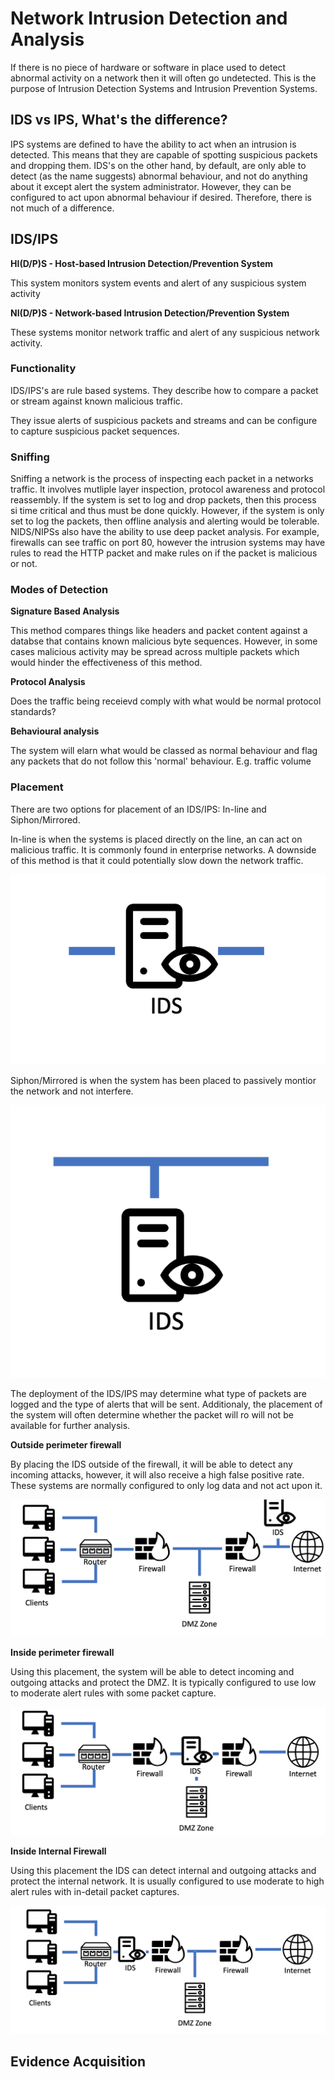 # Network Intrusion Detection and Analysis

If there is no piece of hardware or software in place used to detect abnormal activity on a network then it will often go undetected. This is the purpose of Intrusion Detection Systems and Intrusion Prevention Systems.

## IDS vs IPS, What's the difference?

IPS systems are defined to have the ability to act when an intrusion is detected. This means that they are capable of spotting suspicious packets and dropping them. IDS's on the other hand, by default, are only able to detect (as the name suggests) abnormal behaviour, and not do anything about it except alert the system administrator. However, they can be configured to act upon abnormal behaviour if desired. Therefore, there is not much of a difference.

## IDS/IPS

**HI(D/P)S - Host-based Intrusion Detection/Prevention System**

This system monitors system events and alert of any suspicious system activity

**NI(D/P)S - Network-based Intrusion Detection/Prevention System**

These systems monitor network traffic and alert of any suspicious network activity.

### Functionality

IDS/IPS's are rule based systems. They describe how to compare a packet or stream against known malicious traffic.

They issue alerts of suspicious packets and streams and can be configure to capture suspicious packet sequences.

### Sniffing

Sniffing a network is the process of inspecting each packet in a networks traffic. It involves mutliple layer inspection, protocol awareness and protocol reassembly.
If the system is set to log and drop packets, then this process si time critical and thus must be done quickly. However, if the system is only set to log the packets, then offline analysis and alerting would be tolerable. 
NIDS/NIPSs also have the ability to use deep packet analysis. For example, firewalls can see traffic on port 80, however the intrusion systems may have rules to read the HTTP packet and make rules on if the packet is malicious or not. 

### Modes of Detection

**Signature Based Analysis**

This method compares things like headers and packet content against a databse that contains known malicious byte sequences. However, in some cases malicious activity may be spread across multiple packets which would hinder the effectiveness of this method. 

**Protocol Analysis**

Does the traffic being receievd comply with what would be normal protocol standards?

**Behavioural analysis**

The system will elarn what would be classed as normal behaviour and flag any packets that do not follow this 'normal' behaviour. E.g. traffic volume

### Placement

There are two options for placement of an IDS/IPS: In-line and Siphon/Mirrored.

In-line is when the systems is placed directly on the line, an can act on malicious traffic. It is commonly found in enterprise networks. A downside of this method is that it could potentially slow down the network traffic.

![In-line placement of an IDS/IPS](https://github.com/Av3rageJoe/Digital-Forensics/blob/master/Images/Screenshot%202019-11-19%20at%2012.02.57.png)

Siphon/Mirrored is when the system has been placed to passively montior the network and not interfere.

![Siphon/Mirrored placement of an IDS/IPS](https://github.com/Av3rageJoe/Digital-Forensics/blob/master/Images/Screenshot%202019-11-19%20at%2012.05.27.png)

The deployment of the IDS/IPS may determine what type of packets are logged and the type of alerts that will be sent. Additionaly, the placement of the system will often determine whether the packet will ro will not be available for further analysis. 

**Outside perimeter firewall**

By placing the IDS outside of the firewall, it will be able to detect any incoming attacks, however, it will also receive a high false positive rate. These systems are normally configured to only log data and not act upon it. 

![An IDS placed outside of a firewall](https://github.com/Av3rageJoe/Digital-Forensics/blob/master/Images/Screenshot%202019-11-19%20at%2012.14.06.png)

**Inside perimeter firewall**

Using this placement, the system will be able to detect incoming and outgoing attacks and protect the DMZ. It is typically configured to use low to moderate alert rules with some packet capture. 

![IDS placed inside of the perimeter](https://github.com/Av3rageJoe/Digital-Forensics/blob/master/Images/Screenshot%202019-11-19%20at%2012.17.06.png)

**Inside Internal Firewall**

Using this placement the IDS can detect internal and outgoing attacks and protect the internal network. It is usually configured to use moderate to high alert rules with in-detail packet captures. 

![IDS placed inside the internal network](https://github.com/Av3rageJoe/Digital-Forensics/blob/master/Images/Screenshot%202019-11-19%20at%2012.20.24.png)

## Evidence Acquisition
